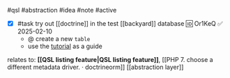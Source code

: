 #qsl #abstraction #idea #note #active 

- [x] #task try out [[doctrine]] in the test [[backyard]] database 🆔 Or1KeQ ✅ 2025-02-10
	- @ create a new `table`
	- use the [tutorial](https://www.doctrine-project.org/projects/doctrine-orm/en/3.3/tutorials/getting-started.html#getting-started-with-doctrine) as a guide

relates to: **[[QSL listing feature|QSL listing feature]]**, [[PHP 7. choose a different metadata driver. · doctrineorm]]
[[abstraction layer]]
